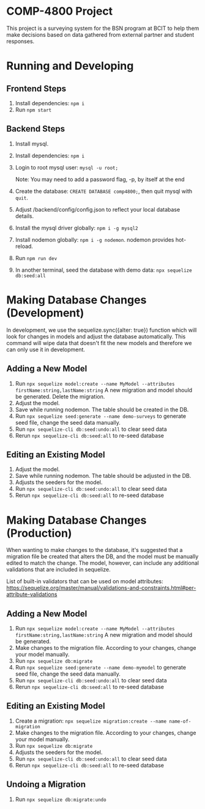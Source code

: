 # COMP-4800 Project

This project is a surveying system for the BSN program at BCIT to help them make decisions based on data gathered from external partner and student responses.

# Running and Developing

## Frontend Steps

1. Install dependencies: `npm i`
2. Run `npm start`

## Backend Steps

1. Install mysql.
2. Install dependencies: `npm i`
3. Login to root mysql user: `mysql -u root;`

   Note: You may need to add a password flag, -p, by itself at the end

4. Create the database: `CREATE DATABASE comp4800;`, then quit mysql with `quit`.
5. Adjust /backend/config/config.json to reflect your local database details.
6. Install the mysql driver globally: `npm i -g mysql2`
7. Install nodemon globally: `npm i -g nodemon`. nodemon provides hot-reload.
8. Run `npm run dev`
9. In another terminal, seed the database with demo data: `npx sequelize db:seed:all`

# Making Database Changes (Development)

In development, we use the sequelize.sync({alter: true}) function which will look for changes in models and adjust the database automatically. This command will wipe data that doesn't fit the new models and therefore we can only use it in development.

## Adding a New Model
1. Run `npx sequelize model:create --name MyModel --attributes firstName:string,lastName:string` A new migration and model should be generated. Delete the migration.
2. Adjust the model.
3. Save while running nodemon. The table should be created in the DB.
4. Run `npx sequelize seed:generate --name demo-surveys` to generate seed file, change the seed data manually.
5. Run `npx sequelize-cli db:seed:undo:all` to clear seed data
6. Rerun `npx sequelize-cli db:seed:all` to re-seed database

## Editing an Existing Model
1. Adjust the model.
2. Save while running nodemon. The table should be adjusted in the DB.
3. Adjusts the seeders for the model.
4. Run `npx sequelize-cli db:seed:undo:all` to clear seed data
5. Rerun `npx sequelize-cli db:seed:all` to re-seed database

# Making Database Changes (Production)

When wanting to make changes to the database, it's suggested that a migration file be created that alters the DB, and the model must be manually edited to match the change. The model, however, can include any additional validations that are included in sequelize.

List of built-in validators that can be used on model attributes:
https://sequelize.org/master/manual/validations-and-constraints.html#per-attribute-validations

## Adding a New Model

1. Run `npx sequelize model:create --name MyModel --attributes firstName:string,lastName:string` A new migration and model should be generated.
2. Make changes to the migration file. According to your changes, change your model manually.
3. Run `npx sequelize db:migrate`
4. Run `npx sequelize seed:generate --name demo-mymodel` to generate seed file, change the seed data manually.
5. Run `npx sequelize-cli db:seed:undo:all` to clear seed data
6. Rerun `npx sequelize-cli db:seed:all` to re-seed database

## Editing an Existing Model

1. Create a migration: `npx sequelize migration:create --name name-of-migration`
2. Make changes to the migration file. According to your changes, change your model manually.
3. Run `npx sequelize db:migrate`
4. Adjusts the seeders for the model.
4. Run `npx sequelize-cli db:seed:undo:all` to clear seed data
5. Rerun `npx sequelize-cli db:seed:all` to re-seed database

## Undoing a Migration

1. Run `npx sequelize db:migrate:undo`
